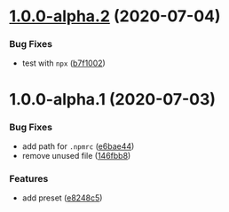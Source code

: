 # [1.0.0-alpha.2](https://github.com/pontte/babel-preset/compare/1.0.0-alpha.1...1.0.0-alpha.2) (2020-07-04)


### Bug Fixes

* test with `npx` ([b7f1002](https://github.com/pontte/babel-preset/commit/b7f100202d61fa4d72963e5b3460a681910b9068))

# 1.0.0-alpha.1 (2020-07-03)


### Bug Fixes

* add path for `.npmrc` ([e6bae44](https://github.com/pontte/babel-preset/commit/e6bae44411016b540f8301996d94362897652d43))
* remove unused file ([146fbb8](https://github.com/pontte/babel-preset/commit/146fbb81b25f1ac527a668a9760dfce12dfe4a55))


### Features

* add preset ([e8248c5](https://github.com/pontte/babel-preset/commit/e8248c565ef4cb85b57cb9c3a34c441b8c18bbd3))
